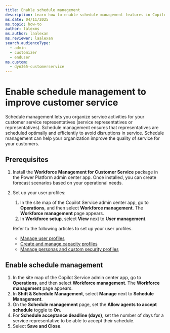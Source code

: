 ```yaml
---
title: Enable schedule management
description: Learn how to enable schedule management features in Copilot Service admin center.
ms.date: 04/11/2025
ms.topic: how-to
author: lalexms
ms.author: laalexan
ms.reviewer: laalexan
search.audienceType: 
  - admin
  - customizer
  - enduser
ms.custom: 
  - dyn365-customerservice
---
```


# Enable schedule management to improve customer service

Schedule management lets you organize service activities for your customer service representatives (service representatives or representatives). Schedule management ensures that representatives are scheduled optimally and efficiently to avoid disruptions in service. Schedule management can help your organization improve the quality of service for your customers.

## Prerequisites

1. Install the **Workforce Management for Customer Service** package in the Power Platform admin center app. Once installed, you can create forecast scenarios based on your operational needs.
1. Set up your user profiles:
     1. In the site map of the Copilot Service admin center app, go to **Operations**, and then select **Workforce management**. The **Workforce management** page appears.
     1. In **Workforce setup**, select **View** next to **User management**.

   Refer to the following articles to set up your user profiles.
    -	[Manage user profiles](/dynamics365/customer-service/users-user-profiles)
    -	[Create and manage capacity profiles](/dynamics365/customer-service/capacity-profiles)
    -	[Manage personas and custom security profiles](/dynamics365/customer-service/role-persona-mapping)
    
## Enable schedule management

1.	In the site map of the Copilot Service admin center app, go to **Operations**, and then select **Workforce management**. The **Workforce management** page appears.
1.	In **Shift & Schedule Management**, select **Manage** next to **Schedule Management**.
1.	On the **Schedule management** page, set the **Allow agents to accept schedule** toggle to **On**.
3.	For **Schedule acceptance deadline (days)**, set the number of days for a service representative to be able to accept their schedule.
4.	Select **Save and Close**.

   
